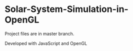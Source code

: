 # Solar-System-Simulation-in-OpenGL
Project files are in master branch.

Developed with JavaScript and OpenGL
